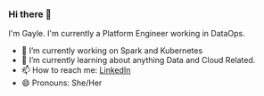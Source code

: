 ### Hi there 👋

I'm Gayle. 
I'm currently a Platform Engineer working in DataOps. 
- 🔭 I’m currently working on Spark and Kubernetes
- 🌱 I’m currently learning about anything Data and Cloud Related.
- 📫 How to reach me: [LinkedIn](www.linkedin.com/in/gayletan0)
- 😄 Pronouns: She/Her

<!--<a href="https://app.daily.dev/flowy0"><img src="https://api.daily.dev/devcards/c3773674d6cd4ee5985016be999a41b5.png?r=yae" width="400" alt="Gayle's Dev Card"/></a>
-->

<!--
**flowy0/flowy0** is a ✨ _special_ ✨ repository because its `README.md` (this file) appears on your GitHub profile.

Here are some ideas to get you started:

- 🔭 I’m currently working on ...
- 🌱 I’m currently learning ...
- 👯 I’m looking to collaborate on ...
- 🤔 I’m looking for help with ...
- 💬 Ask me about ...
- 📫 How to reach me: ...
- 😄 Pronouns: ...
- ⚡ Fun fact: ...
-->
